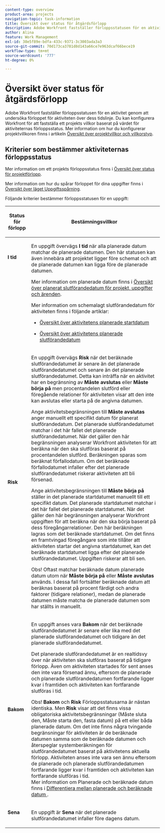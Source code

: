 ```yaml
---
content-type: overview
product-area: projects
navigation-topic: task-information
title: Översikt över status för åtgärdsförlopp
description: Adobe Workfront fastställer förloppsstatusen för en aktivitet genom att undersöka förloppet för aktiviteten över dess tidslinje. Du kan konfigurera Workfront för att fastställa ett projekts villkor baserat på värdet för aktiviteternas förloppsstatus. Mer information om hur du konfigurerar projektvillkoren finns i artikeln Översikt över projektvillkor och villkorstyp.
author: Alina
feature: Work Management
exl-id: 38e5f89e-bdfa-433c-9371-3c3003ada3a3
source-git-commit: 70d173ca3781d8d143a66ce7e963dcaf66bece19
workflow-type: tm+mt
source-wordcount: '777'
ht-degree: 0%

---
```


# Översikt över status för åtgärdsförlopp

<!-- Audited: 1/2024 -->

Adobe Workfront fastställer förloppsstatusen för en aktivitet genom att undersöka förloppet för aktiviteten över dess tidslinje. Du kan konfigurera Workfront för att fastställa ett projekts villkor baserat på värdet för aktiviteternas förloppsstatus. Mer information om hur du konfigurerar projektvillkoren finns i artikeln [Översikt över projektvillkor och villkorstyp](../../../manage-work/projects/manage-projects/project-condition-and-condition-type.md).

## Kriterier som bestämmer aktiviteternas förloppsstatus

Mer information om ett projekts förloppsstatus finns i [Översikt över status för projektförlopp](../../../manage-work/projects/planning-a-project/project-progress-status.md).

Mer information om hur du spårar förloppet för dina uppgifter finns i [Översikt över läget Uppgiftsspårning](../../../manage-work/tasks/task-information/task-tracking-mode.md).

Följande kriterier bestämmer förloppsstatusen för en uppgift:

<table> 
 <col> 
 <col> 
 <thead> 
  <tr> 
   <th> <p><strong>Status för förlopp</strong> </p> </th> 
   <th> <p><strong>Bestämningsvillkor</strong> </p> </th> 
  </tr> 
 </thead> 
 <tbody> 
  <tr valign="top"> 
   <td scope="col"> <p> </p> <p><strong>I tid</strong> </p> </td> 
   <td scope="col"> <p>En uppgift övervägs <strong>I tid</strong> när alla planerade datum matchar de planerade datumen. Den här statusen kan även innebära att projektet ligger före schemat och att de planerade datumen kan ligga före de planerade datumen.</p> <p>Mer information om planerade datum finns i <a href="../../../manage-work/projects/planning-a-project/project-projected-completion-date.md" class="MCXref xref">Översikt över planerat slutförandedatum för projekt, uppgifter och ärenden</a>.</p> <p>Mer information om schemalagt slutförandedatum för aktiviteten finns i följande artiklar:</p> 
    <ul> 
     <li> <p><a href="../../../manage-work/tasks/task-information/task-planned-start-date.md" class="MCXref xref">Översikt över aktivitetens planerade startdatum</a> </p> </li> 
     <li> <p><a href="../../../manage-work/tasks/task-information/task-planned-completion-date.md" class="MCXref xref">Översikt över aktivitetens planerade slutförandedatum</a> </p> </li> 
    </ul> </td> 
  </tr> 
  <tr> 
   <td><p></p> <p><strong>Risk</strong> </p> </td> 
   <td><p>En uppgift övervägs <strong>Risk</strong> när det beräknade slutförandedatumet är senare än det planerade slutförandedatumet och senare än det planerade slutförandedatumet. Detta kan inträffa när en aktivitet har en begränsning av <strong>Måste avslutas</strong> eller <strong>Måste börja på</strong> men procentandelen slutförd eller föregående relationer för aktiviteten visar att den inte kan avslutas eller starta på de angivna datumen. </p><p> Ange aktivitetsbegränsningen till <strong>Måste avslutas</strong> anger manuellt ett specifikt datum för planerat slutförandedatum. Det planerade slutförandedatumet matchar i det här fallet det planerade slutförandedatumet. När det gäller den här begränsningen analyserar Workfront aktiviteten för att beräkna när den ska slutföras baserat på procentandelen slutförd. Beräkningen sparas som beräknat förfallodatum. Om det beräknade förfallodatumet infaller efter det planerade slutförandedatumet riskerar aktiviteten att bli försenad. </p> <p> Ange aktivitetsbegränsningen till <strong>Måste börja på</strong> ställer in det planerade startdatumet manuellt till ett specifikt datum. Det planerade startdatumet matchar i det här fallet det planerade startdatumet. När det gäller den här begränsningen analyserar Workfront uppgiften för att beräkna när den ska börja baserat på dess föregångarrelationer. Den här beräkningen lagras som det beräknade startdatumet. Om det finns en framtvingad föregångare som inte tillåter att aktiviteten startar det angivna startdatumet, kan det beräknade startdatumet ligga efter det planerade slutförandedatumet. Uppgiften riskerar att bli sen. </p> <p>Obs! Oftast matchar beräknade datum planerade datum utom när <strong>Måste börja på</strong> eller <strong>Måste avslutas</strong> används. I dessa fall fortsätter beräknade datum att beräknas baserat på procent färdigt och andra faktorer (tidigare relationer), medan de planerade datumen måste matcha de planerade datumen som har ställts in manuellt.</p> </td> 
  </tr> 
  <tr> 
   <td> <p><strong>Bakom</strong> </p> </td> 
   <td> <p>En uppgift anses vara <strong>Bakom</strong> när det beräknade slutförandedatumet är senare eller lika med det planerade slutförandedatumet och tidigare än det planerade slutförandedatumet.</p> <p>Det planerade slutförandedatumet är en realtidsvy över när aktiviteten ska slutföras baserat på tidigare förlopp. Även om aktiviteten startades för sent anses den inte vara försenad ännu, eftersom de planerade och planerade slutförandedatumen fortfarande ligger kvar i framtiden och aktiviteten kan fortfarande slutföras i tid.</p> <p>Obs! <strong>Bakom</strong> och <strong>Risk</strong> Förloppsstatusarna är nästan identiska. Men <strong>Risk</strong> visar att det finns vissa obligatoriska aktivitetsbegränsningar (Måste sluta den, Måste starta den, fasta datum) på ett eller båda planerade datum. Om det inte finns några tvingande begränsningar för aktiviteten är de beräknade datumen samma som de beräknade datumen och återspeglar systemberäkningen för slutförandedatumet baserat på aktivitetens aktuella förlopp. Aktiviteten anses inte vara sen ännu eftersom de planerade och planerade slutförandedatumen fortfarande ligger kvar i framtiden och aktiviteten kan fortfarande slutföras i tid.<br>Mer information om Planerade och beräknade datum finns i <a href="../../../manage-work/tasks/task-information/differentiate-projected-estimated-dates.md" class="MCXref xref">Differentiera mellan planerade och beräknade datum </a>.</p> </td> 
  </tr> 
  <tr valign="top"> 
   <td> <p><strong>Sena</strong> </p> </td> 
   <td> <p>En uppgift är <strong>Sena</strong> när det planerade slutförandedatumet infaller före dagens datum.<br></p> </td> 
  </tr> 
 </tbody> 
</table>

<!--hiding this because some users find the images confusing, as they don't really show the dates mentioned in the descriptions above. Keep the pictures though, in case some users will complain that we hid them. 

## How task Progress Status updates over time

The different date types in our projects tell us how tasks are progressing over time:

* On Time

  ![](assets/on-time-progress-status-350x233.png)

* At Risk

  ![](assets/at-risk-progress-status-350x233.png)

* Behind

  ![](assets/behind-progress-status-350x233.png)

* Late

  ![](assets/late-progress-status-350x233.png)

-->